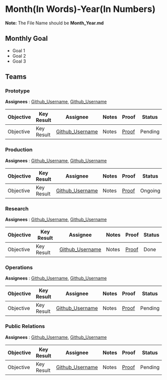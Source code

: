 # Month(In Words)-Year(In Numbers)

**Note:** The File Name should be **Month_Year.md**

## Monthly Goal


- Goal 1
- Goal 2
- Goal 3

## Teams

### Prototype

**Assignees** : [Github_Username](https://github.com/username), [Github_Username](https://github.com/username)

|Objective|Key Result|Assignee|Notes|Proof|Status|
|---|---|---|---|---|----|
|Objective|Key Result|[Github_Username](https://github.com/username)|Notes|[Proof](https://github.com/auguth)|Pending|

### Production

**Assignees** : [Github_Username](https://github.com/username), [Github_Username](https://github.com/username)

|Objective|Key Result|Assignee|Notes|Proof|Status|
|---|---|---|---|---|----|
|Objective|Key Result|[Github_Username](https://github.com/username)|Notes|[Proof](https://github.com/auguth)|Ongoing|

### Research

**Assignees** : [Github_Username](https://github.com/username), [Github_Username](https://github.com/username)

|Objective|Key Result|Assignee|Notes|Proof|Status|
|---|---|---|---|---|---|
|Objective|Key Result|[Github_Username](https://github.com/username)|Notes|[Proof](https://github.com/auguth)|Done|


### Operations

**Assignees** : [Github_Username](https://github.com/username), [Github_Username](https://github.com/username)

|Objective|Key Result|Assignee|Notes|Proof|Status|
|---|---|---|---|---|---|
|Objective|Key Result|[Github_Username](https://github.com/username)|Notes|[Proof](https://github.com/auguth)|Pending|

### Public Relations

**Assignees** : [Github_Username](https://github.com/username), [Github_Username](https://github.com/username)

|Objective|Key Result|Assignee|Notes|Proof|Status|
|---|---|---|---|---|---|
|Objective|Key Result|[Github_Username](https://github.com/username)|Notes|[Proof](https://github.com/auguth)|Pending|